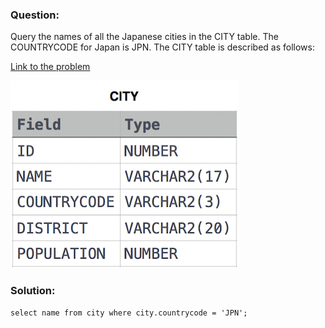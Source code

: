 ### Question:

Query the names of all the Japanese cities in the CITY table. The COUNTRYCODE for Japan is JPN.
The CITY table is described as follows:

[Link to the problem](https://www.hackerrank.com/challenges/japanese-cities-name/problem?isFullScreen=true)


![City Table](images/1449729804-f21d187d0f-CITY.jpg)

### Solution:

```
select name from city where city.countrycode = 'JPN';
```